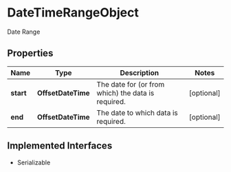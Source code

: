 

# DateTimeRangeObject

Date Range

## Properties

Name | Type | Description | Notes
------------ | ------------- | ------------- | -------------
**start** | **OffsetDateTime** | The date for (or from which) the data is required.  |  [optional]
**end** | **OffsetDateTime** | The date to which data is required.  |  [optional]


## Implemented Interfaces

* Serializable


